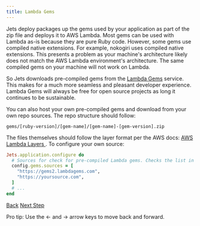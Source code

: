 ```yaml
---
title: Lambda Gems
---
```


Jets deploy packages up the gems used by your application as part of the zip file and deploys it to AWS Lambda.  Most gems can be used with Lambda as-is because they are pure Ruby code. However, some gems use compiled native extensions. For example, nokogiri uses compiled native extensions. This presents a problem as your machine's architecture likely does not match the AWS Lambda environment's architecture.  The same compiled gems on your machine will not work on Lambda.

So Jets downloads pre-compiled gems from the [Lambda Gems](https://www.lambdagems.com) service. This makes for a much more seamless and pleasant developer experience. Lambda Gems will always be free for open source projects as long it continues to be sustainable.

You can also host your own pre-compiled gems and download from your own repo sources. The repo structure should follow:

    gems/[ruby-version]/[gem-name]/[gem-name]-[gem-version].zip

The files themselves should follow the layer format per the AWS docs: [AWS Lambda Layers
](https://docs.aws.amazon.com/lambda/latest/dg/configuration-layers.html). To configure your own source:

```ruby
Jets.application.configure do
  # Sources for check for pre-compiled Lambda gems. Checks the list in order.
  config.gems.sources = [
    "https://gems2.lambdagems.com",
    "https://yoursource.com",
  ]
  # ...
end
```

<a id="prev" class="btn btn-basic" href="{% link faq.md %}">Back</a>
<a id="next" class="btn btn-primary" href="{% link _docs/contributing.md %}">Next Step</a>
<p class="keyboard-tip">Pro tip: Use the <- and -> arrow keys to move back and forward.</p>
